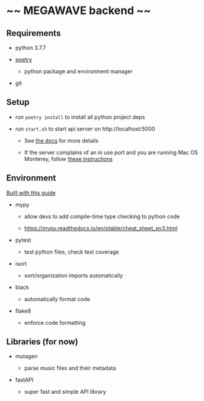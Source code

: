 # ~~ MEGAWAVE backend ~~

## Requirements

- python 3.7.7

- [poetry](https://python-poetry.org/docs/#installation)

  - python package and environment manager

- git

## Setup

- run `poetry install` to install all python project deps

- run `start.sh` to start api server on http://localhost:5000

  - See [the docs](https://python-poetry.org/docs/basic-usage/#using-poetry-run) for more details

  - If the server complains of an in use port and you are running Mac OS Monterey, follow [these instructions](https://developer.apple.com/forums/thread/682332)

## Environment

[Built with this guide](https://sourcery.ai/blog/python-best-practices/)

- mypy

  - allow devs to add compile-time type checking to python code

  - https://mypy.readthedocs.io/en/stable/cheat_sheet_py3.html

- pytest

  - test python files, check test coverage

- isort

  - sort/organization imports automatically

- black

  - automatically format code

- flake8

  - enforce code formatting

## Libraries (for now)

- mutagen

  - parse music files and their metadata

- fastAPI

  - super fast and simple API library
